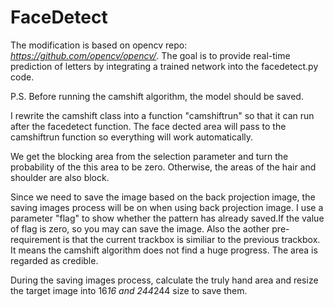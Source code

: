 # FaceDetect

The modification is based on opencv repo: *https://github.com/opencv/opencv/*. The goal is to provide real-time prediction of letters by integrating a trained network into the facedetect.py code.

P.S. Before running the camshift algorithm, the model should be saved.

I rewrite the camshift class into a function "camshiftrun" so that it can run after the facedetect function. The face dected area will pass to the camshiftrun function so everything will work automatically.

We get the blocking area from the selection parameter and turn the probability of the this area to be zero. Otherwise, the areas of the hair and shoulder are also block.

Since we need to save the image based on the back projection image, the saving images process will be on when using back projection image.  I use a parameter "flag" to show whether the pattern has already saved.If the value of flag is zero, so you may can save the image. Also the aother pre-requirement is that the current trackbox is similiar to the previous trackbox. It means the camshift algorithm does not find a huge progress. The area is regarded as credible.

During the saving images process, calculate the truly hand area and resize the target image into 16*16 and 244*244 size to save them.



